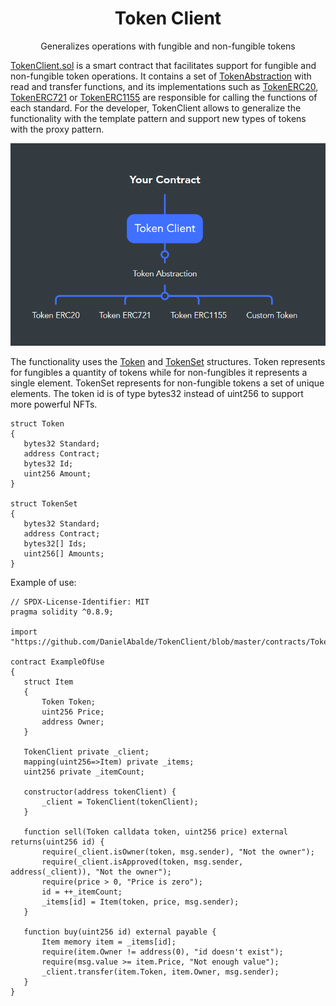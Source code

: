 <h1 align="center">Token Client</h1> 
<p align="center">Generalizes operations with fungible and non-fungible tokens</p>
 
[TokenClient.sol](contracts/TokenClient.sol) is a smart contract that facilitates support for fungible and non-fungible token operations. It contains a set of [TokenAbstraction](contracts/TokenAbstraction.sol) with read and transfer functions, and its implementations such as [TokenERC20](contracts/concretes/TokenERC20.sol), [TokenERC721](contracts/concretes/TokenERC721.sol) or [TokenERC1155](contracts/concretes/TokenERC1155.sol) are responsible for calling the functions of each standard. For the developer, TokenClient allows to generalize the functionality with the template pattern and support new types of tokens with the proxy pattern.
 

<p align="center"><img src="./assets/TokenClientDiagram.PNG" alt="TokenClientDiagram"></p>

The functionality uses the [Token](contracts/Token.sol) and [TokenSet](contracts/TokenSet.sol) structures. Token represents for fungibles a quantity of tokens while for non-fungibles it represents a single element. TokenSet represents for non-fungible tokens a set of unique elements. The token id is of type bytes32 instead of uint256 to support more powerful NFTs.

 ```solidity
struct Token
{
    bytes32 Standard;
    address Contract;
    bytes32 Id;
    uint256 Amount;  
}

struct TokenSet
{
    bytes32 Standard;
    address Contract;
    bytes32[] Ids;
    uint256[] Amounts;  
}
```
 Example of use:

 ```solidity
// SPDX-License-Identifier: MIT
pragma solidity ^0.8.9;

import "https://github.com/DanielAbalde/TokenClient/blob/master/contracts/TokenClient.sol";

contract ExampleOfUse
{
    struct Item
    {
        Token Token;
        uint256 Price;
        address Owner;
    }

    TokenClient private _client;
    mapping(uint256=>Item) private _items;
    uint256 private _itemCount;

    constructor(address tokenClient) {
        _client = TokenClient(tokenClient);
    }

    function sell(Token calldata token, uint256 price) external returns(uint256 id) {
        require(_client.isOwner(token, msg.sender), "Not the owner");
        require(_client.isApproved(token, msg.sender, address(_client)), "Not the owner");
        require(price > 0, "Price is zero"); 
        id = ++_itemCount;
        _items[id] = Item(token, price, msg.sender);
    }

    function buy(uint256 id) external payable {
        Item memory item = _items[id];
        require(item.Owner != address(0), "id doesn't exist");
        require(msg.value >= item.Price, "Not enough value");
        _client.transfer(item.Token, item.Owner, msg.sender);
    } 
}
```
